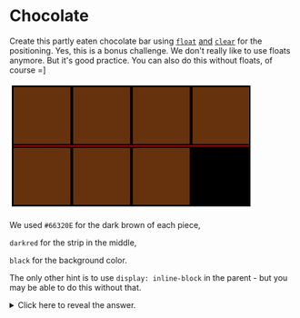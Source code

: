 # Chocolate

Create this partly eaten chocolate bar using [`float`](https://www.w3schools.com/css/css_float.asp) [and](https://www.w3schools.com/css/css_float.asp) [`clear`](https://www.w3schools.com/css/css_float.asp) for the positioning. Yes, this is a bonus challenge. We don't really like to use floats anymore. But it's good practice. You can also do this without floats, of course =]

  


![.guides/img/chocolate-float-ex](.\img\chocolate-float-ex.PNG)
  

We used `#66320E` for the dark brown of each piece,

`darkred` for the strip in the middle,

`black` for the background color.

  

The only other hint is to use `display: inline-block` in the parent - but you may be able to do this without that.
    

<details><summary>  
Click here to reveal the answer.  
</summary>

HTML (inside the `<body>` tag):

```html
<div id="chocolate"><div class="block" id="block-1"></div><div class="block" id="block-2"></div><div class="block" id="block-3"></div><div class="block" id="block-4"></div><div id="middle"></div><div class="block" id="block-5"></div><div class="block" id="block-6"></div><div class="block" id="block-7"></div>
</div>
```
  

CSS:

  
```css
#chocolate {
  background-color: black;
  display: inline-block;
  padding: 4px;
}
#middle {
  background-color: darkred;
  height: 5px;
  width: 385px;
  margin-top: 6px;
  margin-bottom: 4px;
}
.block {
  background-color: #66320E;
  width: 90px;
  height: 90px;
  margin: 3px;
}
#block-1 {
  float: right;
}
#block-2 {
  float: right;
}
#block-3 {
  float: right;
}
#block-5 {
  float: left;
}
#block-6 {
  float: left;
}
#block-7 {
  float: left;
}
```
</details>
